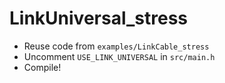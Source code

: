 # LinkUniversal_stress

- Reuse code from `examples/LinkCable_stress`
- Uncomment `USE_LINK_UNIVERSAL` in `src/main.h`
- Compile!